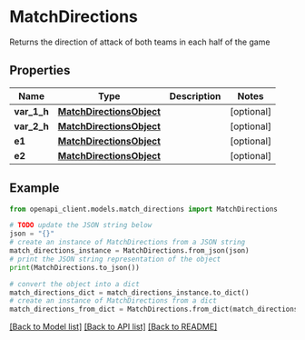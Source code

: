 # MatchDirections

Returns the direction of attack of both teams in each half of the game

## Properties

Name | Type | Description | Notes
------------ | ------------- | ------------- | -------------
**var_1_h** | [**MatchDirectionsObject**](MatchDirectionsObject.md) |  | [optional] 
**var_2_h** | [**MatchDirectionsObject**](MatchDirectionsObject.md) |  | [optional] 
**e1** | [**MatchDirectionsObject**](MatchDirectionsObject.md) |  | [optional] 
**e2** | [**MatchDirectionsObject**](MatchDirectionsObject.md) |  | [optional] 

## Example

```python
from openapi_client.models.match_directions import MatchDirections

# TODO update the JSON string below
json = "{}"
# create an instance of MatchDirections from a JSON string
match_directions_instance = MatchDirections.from_json(json)
# print the JSON string representation of the object
print(MatchDirections.to_json())

# convert the object into a dict
match_directions_dict = match_directions_instance.to_dict()
# create an instance of MatchDirections from a dict
match_directions_from_dict = MatchDirections.from_dict(match_directions_dict)
```
[[Back to Model list]](../README.md#documentation-for-models) [[Back to API list]](../README.md#documentation-for-api-endpoints) [[Back to README]](../README.md)


